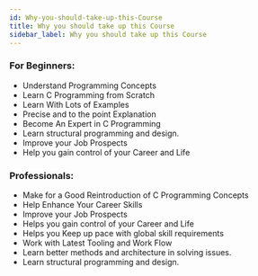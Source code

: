 ```yaml
---
id: Why-you-should-take-up-this-Course
title: Why you should take up this Course
sidebar_label: Why you should take up this Course
---
```


### For Beginners:
- Understand Programming Concepts
- Learn C Programming from Scratch
- Learn With Lots of Examples
- Precise and to the point Explanation 
- Become An Expert in C Programming
- Learn structural programming and design.
- Improve your Job Prospects
- Help you gain control of your Career and Life

### Professionals:
- Make for a Good Reintroduction of C Programming Concepts
- Help Enhance Your Career Skills
- Improve your Job Prospects
- Helps you gain control of your Career and Life
- Helps you Keep up pace with global skill requirements
- Work with Latest Tooling and Work Flow
- Learn better methods and architecture in solving issues.
- Learn structural programming and design.

